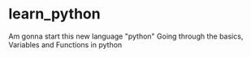 # learn_python
Am gonna start this new language "python"
Going through the basics, Variables and Functions in python
